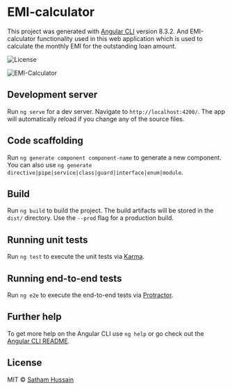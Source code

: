 # EMI-calculator

This project was generated with [Angular CLI](https://github.com/angular/angular-cli) version 8.3.2. And EMI-calculator functionality used in this web application which is used to calculate the monthly EMI for the outstanding loan amount.

![License](https://img.shields.io/npm/l/angular-star-rating.svg)

![EMI-Calculator](https://i.ibb.co/GpjCcJK/k-shop-10.png)

## Development server

Run `ng serve` for a dev server. Navigate to `http://localhost:4200/`. The app will automatically reload if you change any of the source files.

## Code scaffolding

Run `ng generate component component-name` to generate a new component. You can also use `ng generate directive|pipe|service|class|guard|interface|enum|module`.

## Build

Run `ng build` to build the project. The build artifacts will be stored in the `dist/` directory. Use the `--prod` flag for a production build.

## Running unit tests

Run `ng test` to execute the unit tests via [Karma](https://karma-runner.github.io).

## Running end-to-end tests

Run `ng e2e` to execute the end-to-end tests via [Protractor](http://www.protractortest.org/).

## Further help

To get more help on the Angular CLI use `ng help` or go check out the [Angular CLI README](https://github.com/angular/angular-cli/blob/master/README.md).

## License

MIT © [Satham Hussain](sathamfxec@gmail.com)
